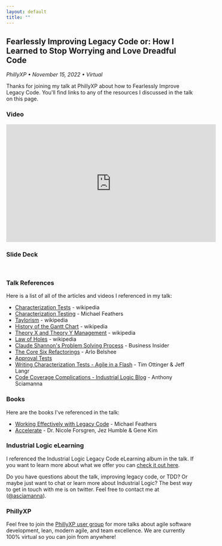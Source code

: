 ```yaml
---
layout: default
title: ""
---
```

## Fearlessly Improving Legacy Code or: How I Learned to Stop Worrying and Love Dreadful Code
_PhillyXP &bull; November 15, 2022 &bull; Virtual_

Thanks for joining my talk at PhillyXP about how to Fearlessly Improve Legacy Code. You'll find links to any of the resources I discussed in the talk on this page. 

### Video
<iframe width="560" height="315" src="https://www.youtube.com/embed/DHHOzYmiFe4" title="YouTube video player" frameborder="0" allow="accelerometer; autoplay; clipboard-write; encrypted-media; gyroscope; picture-in-picture" allowfullscreen></iframe>
<br/>

### Slide Deck
<script async class="speakerdeck-embed" data-id="2052e493ccd24854b77a748b3014adf6" data-ratio="1.77725118483412" src="//speakerdeck.com/assets/embed.js"></script>
<br/>

### Talk References

Here is a list of all of the articles and videos I referenced in my talk:

* [Characterization Tests](https://en.wikipedia.org/wiki/Characterization_test) - wikipedia
* [Characterization Testing](https://michaelfeathers.silvrback.com/characterization-testing) - Michael Feathers
* [Taylorism](https://en.wikipedia.org/wiki/Scientific_management) - wikipedia
* [History of the Gantt Chart](https://en.wikipedia.org/wiki/Gantt_chart) - wikipedia
* [Theory X and Theory Y Management](https://en.wikipedia.org/wiki/Theory_X_and_Theory_Y) - wikipedia
* [Law of Holes](https://en.wikipedia.org/wiki/Law_of_holes) - wikipedia
* [Claude Shannon's Problem Solving Process](https://www.businessinsider.com/engineer-claude-shannon-problem-solving-process-2017-7) - Business Insider
* [The Core Six Refactorings](https://arlobelshee.com/the-core-6-refactorings/) - Arlo Belshee
* [Approval Tests](https://approvaltests.com/)
* [Writing Characterization Tests - Agile in a Flash](https://agileinaflash.blogspot.com/2009/02/writing-characterization-tests.html) - Tim Ottinger & Jeff Langr
* [Code Coverage Complications - Industrial Logic Blog](https://www.industriallogic.com/blog/code-coverage-complications/) - Anthony Sciamanna


### Books
Here are the books I've referenced in the talk:
* [Working Effectively with Legacy Code](https://www.amazon.com/Working-Effectively-Legacy-Michael-Feathers/dp/0131177052/) - Michael Feathers
* [Accelerate](https://www.amazon.com/Accelerate-Software-Performing-Technology-Organizations/dp/1942788339/) - Dr. Nicole Forsgren, Jez Humble & Gene Kim

### Industrial Logic eLearning
I referenced the Industrial Logic Legacy Code eLearning album in the talk. If you want to learn more about what we offer you can [check it out here](https://www.industriallogic.com/training/elearning/).

Do you have questions about the talk, improving legacy code, or TDD? Or maybe just want to chat or learn more about Industrial Logic? The best way to get in touch with me is on twitter. Feel free to contact me at ([@asciamanna](https://www.twitter.com/asciamanna)).

### PhillyXP
Feel free to join the [PhillyXP user group](https://meetup.com/phillyxp) for more talks about agile software development, lean, modern agile, and team excellence. We are currently 100% virtual so you can join from anywhere!

